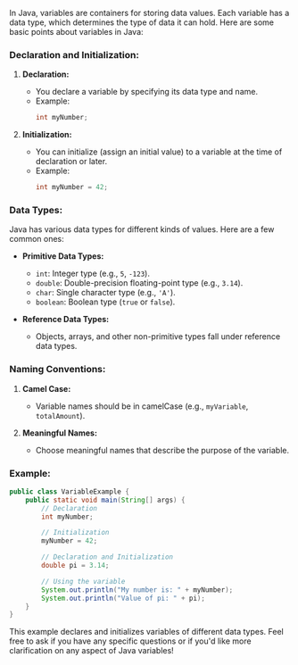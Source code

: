 In Java, variables are containers for storing data values. Each variable has a data type, which determines the type of data it can hold. Here are some basic points about variables in Java:

### Declaration and Initialization:

1. **Declaration:**
   - You declare a variable by specifying its data type and name.
   - Example:
     ```java
     int myNumber;
     ```

2. **Initialization:**
   - You can initialize (assign an initial value) to a variable at the time of declaration or later.
   - Example:
     ```java
     int myNumber = 42;
     ```

### Data Types:

Java has various data types for different kinds of values. Here are a few common ones:

- **Primitive Data Types:**
  - `int`: Integer type (e.g., `5`, `-123`).
  - `double`: Double-precision floating-point type (e.g., `3.14`).
  - `char`: Single character type (e.g., `'A'`).
  - `boolean`: Boolean type (`true` or `false`).

- **Reference Data Types:**
  - Objects, arrays, and other non-primitive types fall under reference data types.

### Naming Conventions:

1. **Camel Case:**
   - Variable names should be in camelCase (e.g., `myVariable`, `totalAmount`).

2. **Meaningful Names:**
   - Choose meaningful names that describe the purpose of the variable.

### Example:

```java
public class VariableExample {
    public static void main(String[] args) {
        // Declaration
        int myNumber;

        // Initialization
        myNumber = 42;

        // Declaration and Initialization
        double pi = 3.14;

        // Using the variable
        System.out.println("My number is: " + myNumber);
        System.out.println("Value of pi: " + pi);
    }
}
```

This example declares and initializes variables of different data types. Feel free to ask if you have any specific questions or if you'd like more clarification on any aspect of Java variables!